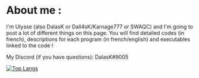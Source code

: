 
<!---
DalasK/DalasK is a ✨ special ✨ repository because its `README.md` (this file) appears on your GitHub profile.
You can click the Preview link to take a look at your changes.
--->
# About me : 
I'm Ulysse (also DalasK or Dall4sK/Karnage777 or SWAQC) and I'm going to post a lot of different things on this page. You will find detailed codes (in french), descriptions for each program (in french/english) and executables linked to the code ! 

My Discord (if you have questions): DalasK#9005


[![Top Langs](https://github-readme-stats.vercel.app/api/top-langs/?username=DalasK)](https://github.com/DalasK/github-readme-stats)































